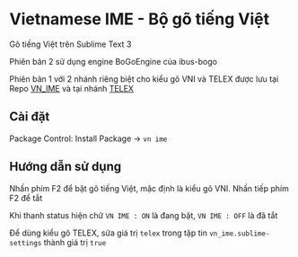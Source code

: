 # Vietnamese IME - Bộ gõ tiếng Việt

Gõ tiếng Việt trên Sublime Text 3

Phiên bản 2 sử dụng engine BoGoEngine của ibus-bogo

Phiên bản 1 với 2 nhánh riêng biệt cho kiểu gõ VNI và TELEX được lưu tại Repo [VN_IME](https://github.com/88d52bdba0366127fffca9dfặ99/VN_IME) và tại nhánh [TELEX](https://github.com/yehnkay/VN_IME/tree/TELEX)

## Cài đặt

Package Control: Install Package -> `vn ime`

## Hướng dẫn sử dụng

Nhấn phím F2 để bật gõ tiếng Việt, mặc định là kiểu gõ VNI. Nhấn tiếp phím F2 để tắt 

Khi thanh status hiện chữ `VN IME : ON` là đang bật, `VN IME : OFF` là đã tắt

Để dùng kiểu gõ TELEX, sửa giá trị `telex` trong tập tin `vn_ime.sublime-settings` thành giá trị `true`
